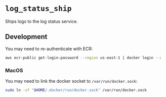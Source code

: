 # `log_status_ship`
Ships logs to the log status service.

## Development

You may need to re-authenticate with ECR:
```bash
aws ecr-public get-login-password --region us-east-1 | docker login --username AWS --password-stdin public.ecr.aws
```

### MacOS
You may need to link the docker socket to `/var/run/docker.sock`:

```bash
sudo ln -sf "$HOME/.docker/run/docker.sock" /var/run/docker.sock
```